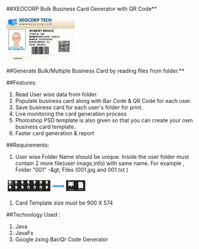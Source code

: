 ##XEOCORP Bulk Business Card Generator with QR Code**

<img src="./files/sample.png" alt="Logo" style="width: 180px;" width="180" /> 

 

##Generate Bulk/Multiple Business Card by reading files from folder.**

##Features:

1. Read User wise data from folder.
2. Populate business card along with Bar Code &amp; QR Code for each user.
3. Save business card for each user&#39;s folder for print.
4. Live monitoring the card generation process
5. Photoshop PSD template is also given so that you can create your own business card template.
6. Faster card generation &amp; report

##Requirements:

1. User wise Folder Name should be unique. Inside the user folder must contain 2 more file(user image,info) with same name. For example , Folder &quot;001&quot; -\&gt; Files (001.jpg and 001.txt )

<img src="./files/sample1.PNG" alt="Logo" style="width: 220px;"/></div>

1. Card Template size must be 900 X 574

##Technology Used :

1. Java
2. JavaFx
3. Google zxing Bar/Qr Code Generator
